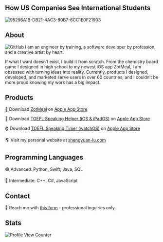 ## How US Companies See International Students
![95296A1B-DB21-4AC3-80B7-6CC1E0F21903](https://github.com/shengyuan-lu/shengyuan-lu/assets/70995597/3da06343-8623-4762-b990-27a416b0026a)

## About
![GitHub](https://github.com/shengyuan-lu/shengyuan-lu/assets/70995597/97cdc3fb-c546-4a30-831f-447a2e9f96b9)
I am an engineer by training, a software developer by profession, and a creative artist by heart.

If what I want doesn’t exist, I build it from scratch. From the chemistry board game I designed in high school to my newest iOS app ZotMeal, I am obsessed with turning ideas into reality. Currently, products I designed, developed, and marketed serve users in over 60 countries, and I couldn’t be more proud knowing my work has a big impact.

## Products 
📱 Download [ZotMeal](https://shengyuan-lu.com/project/zotmeal) on [Apple App Store](https://apps.apple.com/us/app/zotmeal/id1551606266)

📱 Download [TOEFL Speaking Helper (iOS & iPadOS)](https://shengyuan-lu.com/project/toefl-helper) on [Apple App Store](https://apps.apple.com/us/app/toefl-speaking-helper/id1547083580)

⌚️ Download [TOEFL Speaking Timer (watchOS)](https://shengyuan-lu.com/project/toefl-timer-watch) on [Apple App Store](https://apps.apple.com/us/app/toefl-speaking-timer/id6450870266)

🌎 Visit my personal website at [shengyuan-lu.com](https://shengyuan-lu.com/)

## Programming Languages
🟢 Advanced: Python, Swift, Java, SQL

🔵 Intermediate: C++, C#, JavaScript

## Contact
📩 Reach me with [this form](https://shengyuan-lu.com/contact-form) - professional inquiries only

## Stats 
![Profile View Counter](https://komarev.com/ghpvc/?username=shengyuan-lu&style=for-the-badge)
